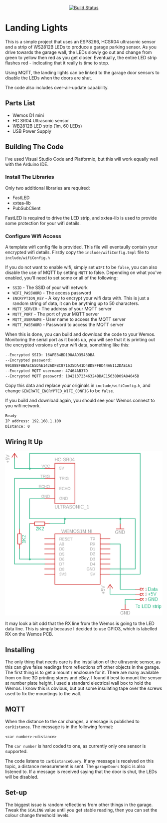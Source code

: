 <p align=center>
<a href="https://travis-ci.org/jamesbattersby/esp8266-landing-lights"><img src="https://travis-ci.org/jamesbattersby/esp8266-landing-lights.svg?branch=master" alt="Build Status"></a>
</p>

# Landing Lights
This is a simple project that uses an ESP8266, HCSR04 ultrasonic sensor and a strip of WS2812B LEDs to produce a garage parking sensor.
As you drive towards the garage wall, the LEDs slowly go out and change from green to yellow then red as you get closer.  Eventually, 
the entire LED strip flashes red - indicating that it really is time to stop.

Using MQTT, the landing lights can be linked to the garage door sensors to disable the LEDs when the doors are shut.

The code also includes over-air-update capability.

## Parts List
- Wemos D1 mini
- HC SR04 Ultrasonic sensor
- WB2812B LED strip (1m, 60 LEDs)
- USB Power Supply

## Building The Code
I've used Visual Studio Code and Platformio, but this will work equally well with the Arduino IDE.

### Install The Libraries
Only two additional libraries are required:
- FastLED
- xxtea-lib
- PubSubClient

FastLED is required to drive the LED strip, and xxtea-lib is used to provide some protection for your wifi details.

### Configure Wifi Access
A template wifi config file is provided.  This file will eventaully contain your encrypted wifi details.  Firstly copy the `include/wifiConfig.tmpl` file to `include/wifiConfig.h`

If you do not want to enable wifi, simply set `WIFI` to be `false`, you can also disable the use of MQTT by setting `MQTT` to false.  Depending on what you've enabled, you'll need to set some or all of the following:

- `SSID` - The SSID of your wifi network
- `WIFI_PASSWORD` - The access password
- `ENCRYPTION_KEY` - A key to encrypt your wifi data with.  This is just a random string of data, it can be anything up to 50 characters.
- `MQTT_SERVER` - The address of your MQTT server
- `MQTT_PORT` - The port of your MQTT server
- `MQTT_USERNAME` - User name to access the MQTT server
- `MQTT_PASSWORD` - Password to access the MQTT server

When this is done, you can build and download the code to your Wemos.  Monitoring the serial port as it boots up, you will see that it is printing out the encrypted versions of your wifi data, something like this:

`--Encrypted SSID: 16AFE84BD198AAD3543DBA`<br/>
`--Encrypted password: 991888FBBAECE5DAE1426DFBC871635DA41D4BD8FFBD44AE112DAE163`<br/>
`--Encrypted MQTT username: 47464AB37D`<br/>
`--Encrypted MQTT password: 18421372346324BBAE15638D09A84645B`<br/>

Copy this data and replace your originals in `include/wifiConfig.h`, and change `GENERATE_ENCRYPTED_WIFI_CONFIG` to be `false`.

If you build and download again, you should see your Wemos connect to you wifi network.

`Ready`<br/>
`IP address: 192.168.1.100`<br/>
`Distance: 0`

## Wiring It Up
![Schematic](schematic.png)

It may look a bit odd that the RX line from the Wemos is going to the LED data line.  This is simply because I decided to use GPIO3, which is labelled RX on the Wemos PCB.

## Installing
The only thing that needs care is the installation of the ultrasonic sensor, as this can give false readings from reflections off other objects in the garage.  The first thing is to get a mount / enclosure for it.  There are many available from on-line 3D printing stores and eBay.  I found it best to mount the sensor at number plate height.  I used a standard electrical wall box to hold the Wemos.  I know this is obvious, but put some insulating tape over the screws used to fix the mountings to the wall.

## MQTT
When the distance to the car changes, a message is published to `carDistance`.  The message is in the following format:

`<car number>:<distance>`

The `car number` is hard coded to one, as currently only one sensor is supported.

The code listens to `carDistanceQuery`.  If any message is received on this topic, a distance measurement is sent.  The `garageDoors` topic is also listened to.  If a message is received saying that the door is shut, the LEDs will be disabled.

## Set-up
The biggest issue is random reflections from other things in the garage.  Tweak the `SCALING` value until you get stable reading, then you can set the colour change threshold levels.
